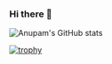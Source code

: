 ### Hi there 👋

![Anupam's GitHub stats](https://github-readme-stats.vercel.app/api?username=anupam2020&count_private=true&show_icons=true&theme=radical)

[![trophy](https://github-profile-trophy.vercel.app/?username=anupam2020&theme=onedark&title=Commits,Repositories)](https://github.com/ryo-ma/github-profile-trophy)

